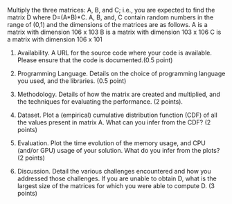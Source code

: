 Multiply the three matrices: A, B, and C;  i.e., you are expected to find the matrix D where D=(A*B)*C. 
A, B, and, C contain random numbers in the range of (0,1) and the dimensions of the matrices are as follows. 
A is a matrix with dimension 106 x 103 
B is a matrix with dimension 103  x 106 
C is a matrix with dimension 106  x 101




1.  Availability. A URL for the source code where your code is available. Please ensure that the code is documented.(0.5 point) 


2. Programming Language. Details on the choice of programming language you used, and the libraries. (0.5 point) 


3. Methodology.  Details of how the matrix are created and multiplied, and the techniques for evaluating the performance. (2 points).


4. Dataset. Plot a (empirical) cumulative distribution function (CDF) of all the values present in matrix A. What can you infer from the CDF? (2 points)


5. Evaluation. Plot the time evolution of the memory usage, and CPU (and/or GPU) usage of your solution. What do you infer from the plots? (2 points)


6. Discussion. Detail the various challenges encountered and how you addressed those challenges. If you are unable to obtain D, what is the largest size of the matrices for which you were able to compute D.  (3 points)


